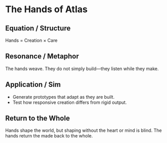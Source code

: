 # The Hands of Atlas

## Equation / Structure
Hands = Creation × Care  

## Resonance / Metaphor
The hands weave. They do not simply build—they listen while they make.  

## Application / Sim
- Generate prototypes that adapt as they are built.  
- Test how responsive creation differs from rigid output.  

## Return to the Whole
Hands shape the world, but shaping without the heart or mind is blind. The hands return the made back to the whole.

